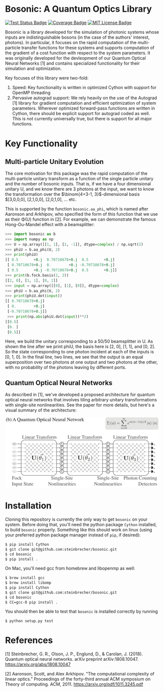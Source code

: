 # Bosonic: A Quantum Optics Library
[![Test Status Badge](https://travis-ci.org/steinbrecher/bosonic.svg?branch=master)](https://travis-ci.org/steinbrecher/bosonic)
[![Coverage Badge](https://codecov.io/github/steinbrecher/bosonic/coverage.svg?branch=master)](https://codecov.io/github/steinbrecher/bosonic?branch=master)
[![MIT License Badge](https://badges.frapsoft.com/os/mit/mit.svg?v=102)](https://github.com/ellerbrock/open-source-badge/)

Bosonic is a library developed for the simulation of photonic systems whose inputs are indistinguishable bosons (in the case of the authors' interest, photons). In particular, it focuses on the rapid computation of the multi-particle transfer functions for these systems and supports computation of the gradient of a cost function with respect to the system parameters. It was originally developed for the devleopment of our Quantum Optical Neural Networks [1] and contains specialized functionality for their simulation and optimization.

Key focuses of this library were two-fold:

1. Speed: Key functionality is written in optimized Cython with support for OpenMP threading
2. Pervasive autograd support: We rely heavily on the use of the Autograd [1] library for gradient computation and efficient optimization of system parameters. Wherever optimized forward-pass functions are written in Cython, there should be explicit support for autograd coded as well. This is not currently universally true, but there is support for all major functions.
   

# Key Functionality
## Multi-particle Unitary Evolution
The core motivation for this package was the rapid computation of the multi-particle unitary transform as a function of the single particle unitary and the number of bosonic inputs. That is, if we have a four dimensional unitary U, and we know there are 3 photons at the input, we want to know the transformation over the $\binom{4+3-1, 3}$-dimensional basis $[3,0,0,0], [2,1,0,0], [2,0,1,0], ... etc.

This is supported by the function `bosonic.aa_phi`, which is named after Aaronson and Arkhipov, who specified the form of this function that we use as their Φ(U) function in [2]. For example, we can demonstrate the famous Hong-Ou-Mandel effect with a beamsplitter:

```python
>>> import bosonic as b
>>> import numpy as np
>>> U = np.array([[1, 1], [1, -1]], dtype=complex) / np.sqrt(2)
>>> phiU = b.aa_phi(U, 2)
>>> print(phiU)
[[ 0.5       +0.j  0.70710678+0.j  0.5       +0.j]
 [ 0.70710678+0.j  0.        +0.j -0.70710678+0.j]
 [ 0.5       +0.j -0.70710678+0.j  0.5       +0.j]]
>>> print(b.fock.basis(2, 2))
[[2, 0], [1, 1], [0, 2]]
>>> input = np.array([[0], [1], [0]], dtype=complex)
>>> phiU = b.aa_phi(U, 2)
>>> print(phiU.dot(input))
[[ 0.70710678+0.j]
 [ 0.        +0.j]
 [-0.70710678+0.j]]
 >>> print(np.abs(phiU.dot(input))**2)
[[0.5]
 [0. ]
 [0.5]]
```

Here, we build the unitary corresponding to a 50/50 beamsplitter in U. As shown the line after we print phiU, the basis here is [2, 0], [1, 1], and [0, 2]. So the state corresponding to one photon incident at each of the inputs is [0, 1, 0]. In the final line, two lines, we see that the output is an equal superposition over two photons at one output and two photons at the other, with no probability of the photons leaving by different ports.

## Quantum Optical Neural Networks
As described in [1], we've developed a proposed architecture for quantum optical neural networks that involves tiling arbitrary unitary transformations with single-site nonlinearities. See the paper for more details, but here's a visual summary of the architecture:

![Quantum Optical Neural Network Architecture](doc/images/architecture.png?raw=true)

# Installation

Cloning this repository is currently the only way to get `bosonic` on your system. Before doing that, you'll need the python package `Cython` installed, to build `bosonic` properly. Something like this should work on linux (using your preferred python package manager instead of `pip`, if desired):

```shell
$ pip install Cython
$ git clone git@github.com:steinbrecher/bosonic.git
$ cd bosonic
$ pip install .
```

On Mac, you'll need gcc from homebrew and libopenmp as well:
```shell
$ brew install gcc
$ brew install libomp
$ pip install Cython
$ git clone git@github.com:steinbrecher/bosonic.git
$ cd bosonic
$ CC=gcc-8 pip install .
```

You should then be able to test that `bosonic` is installed correctly by running
```shell
$ python setup.py test
```


# References

[1] Steinbrecher, G. R., Olson, J. P., Englund, D., & Carolan, J. (2018). Quantum optical neural networks. arXiv preprint arXiv:1808.10047. https://arxiv.org/abs/1808.10047

[2] Aaronson, Scott, and Alex Arkhipov. "The computational complexity of linear optics." Proceedings of the forty-third annual ACM symposium on Theory of computing. ACM, 2011. https://arxiv.org/pdf/1011.3245.pdf
